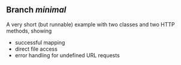 ## Branch *minimal*

A very short (but runnable) example with two classes
and two HTTP methods, showing
- successful mapping
- direct file access
- error handling for undefined URL requests
